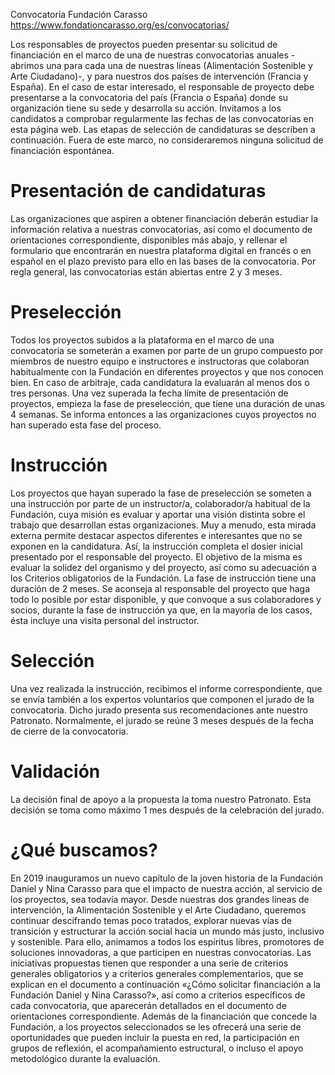 Convocatoria Fundación Carasso
https://www.fondationcarasso.org/es/convocatorias/

Los responsables de proyectos pueden presentar su solicitud de financiación en el marco de una de nuestras convocatorias anuales -abrimos una para cada una de nuestras líneas (Alimentación Sostenible y Arte Ciudadano)-, y para nuestros dos países de intervención (Francia y España). En el caso de estar interesado, el responsable de proyecto debe presentarse a la convocatoria del país (Francia o España) donde su organización tiene su sede y desarrolla su acción. Invitamos a los candidatos a comprobar regularmente las fechas de las convocatorias en esta página web. Las etapas de selección de candidaturas se describen a continuación. Fuera de este marco, no consideraremos ninguna solicitud de financiación espontánea.
# Presentación de candidaturas

Las organizaciones que aspiren a obtener financiación deberán estudiar la información relativa a nuestras convocatorias, así como el documento de orientaciones correspondiente, disponibles más abajo, y rellenar el formulario que encontrarán en nuestra plataforma digital en francés o en español en el plazo previsto para ello en las bases de la convocatoria. Por regla general, las convocatorias están abiertas entre 2 y 3 meses.
# Preselección

Todos los proyectos subidos a la plataforma en el marco de una convocatoria se someterán a examen por parte de un grupo compuesto por miembros de nuestro equipo e instructores e instructoras que colaboran habitualmente con la Fundación en diferentes proyectos y que nos conocen bien. En caso de arbitraje, cada candidatura la evaluarán al menos dos o tres personas. Una vez superada la fecha límite de presentación de proyectos, empieza la fase de preselección, que tiene una duración de unas 4 semanas. Se informa entonces a las organizaciones cuyos proyectos no han superado esta fase del proceso.


# Instrucción

Los proyectos que hayan superado la fase de preselección se someten a una instrucción por parte de un instructor/a, colaborador/a habitual de la Fundación, cuya misión es evaluar y aportar una visión distinta sobre el trabajo que desarrollan estas organizaciones. Muy a menudo, esta mirada externa permite destacar aspectos diferentes e interesantes que no se exponen en la candidatura. Así, la instrucción completa el dosier inicial presentado por el responsable del proyecto. El objetivo de la misma es evaluar la solidez del organismo y del proyecto, así como su adecuación a los Criterios obligatorios de la Fundación. La fase de instrucción tiene una duración de 2 meses. Se aconseja al responsable del proyecto que haga todo lo posible por estar disponible, y que convoque a sus colaboradores y socios, durante la fase de instrucción ya que, en la mayoría de los casos, ésta incluye una visita personal del instructor.

# Selección

Una vez realizada la instrucción, recibimos el informe correspondiente, que se envía también a los expertos voluntarios que componen el jurado de la convocatoria. Dicho jurado presenta sus recomendaciones ante nuestro Patronato. Normalmente, el jurado se reúne 3 meses después de la fecha de cierre de la convocatoria.

# Validación

La decisión final de apoyo a la propuesta la toma nuestro Patronato. Esta decisión se toma como máximo 1 mes después de la celebración del jurado.

# ¿Qué buscamos?

En 2019 inauguramos un nuevo capítulo de la joven historia de la Fundación Daniel y Nina Carasso para que el impacto de nuestra acción, al servicio de los proyectos, sea todavía mayor. Desde nuestras dos grandes líneas de intervención, la Alimentación Sostenible y el Arte Ciudadano, queremos continuar descifrando temas poco tratados, explorar nuevas vías de transición y estructurar la acción social hacia un mundo más justo, inclusivo y sostenible. Para ello, animamos a todos los espíritus libres, promotores de soluciones innovadoras, a que participen en nuestras convocatorias. Las iniciativas propuestas tienen que responder a una serie de criterios generales obligatorios y a criterios generales complementarios, que se explican en el documento a continuación «¿Cómo solicitar financiación a la Fundación Daniel y Nina Carasso?», así como a criterios específicos de cada convocatoria, que aparecerán detallados en el documento de orientaciones correspondiente. Además de la financiación que concede la Fundación, a los proyectos seleccionados se les ofrecerá una serie de oportunidades que pueden incluir la puesta en red, la participación en grupos de reflexión, el acompañamiento estructural, o incluso el apoyo metodológico durante la evaluación.

